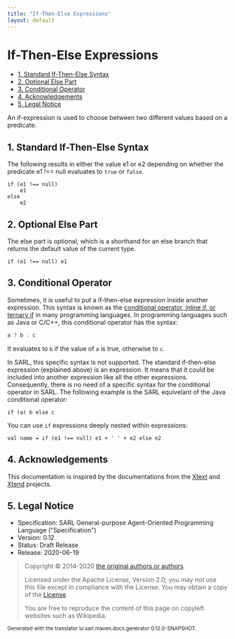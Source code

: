 ```yaml
---
title: "If-Then-Else Expressions"
layout: default
---
```


# If-Then-Else Expressions


<ul class="page_outline" id="page_outline">

<li><a href="#1-standard-if-then-else-syntax">1. Standard If-Then-Else Syntax</a></li>
<li><a href="#2-optional-else-part">2. Optional Else Part</a></li>
<li><a href="#3-conditional-operator">3. Conditional Operator</a></li>
<li><a href="#4-acknowledgements">4. Acknowledgements</a></li>
<li><a href="#5-legal-notice">5. Legal Notice</a></li>

</ul>


An if-expression is used to choose between two different values based on a predicate.


## 1. Standard If-Then-Else Syntax

The following results in either the value e1 or e2 depending on whether the predicate e1 !== null evaluates to
`true` or `false`.

```sarl
if (e1 !== null) 
	e1
else
	e2
```



## 2. Optional Else Part

The else part is optional, which is a shorthand for an else branch that returns the
default value of the current type.

```sarl
if (e1 !== null) e1
```


## 3. Conditional Operator

Sometimes, it is useful to put a if-then-else expression inside another expression.
This syntax is known as the [conditional operator, inline if, or ternary if](https://en.wikipedia.org/wiki/%3F:)
in many programming languages.
In programming languages such as Java or C/C++, this conditional operator has the syntax:

```java
a ? b : c
```

It evaluates to `b` if the value of `a` is true, otherwise to `c`.

In SARL, this specific syntax is not supported. The standard if-then-else expression (explained above) is
an expression. It means that it could be included into another expression like all the other expressions.
Consequently, there is no need of a specific syntax for the conditional operator in SARL.
The following example is the SARL equivelant of the Java conditional operator:

```sarl
if (a) b else c
```



You can use `if` expressions deeply nested within expressions:

```sarl
val name = if (e1 !== null) e1 + ' ' + e2 else e2
```



## 4. Acknowledgements

This documentation is inspired by the documentations from the
[Xtext](https://www.eclipse.org/Xtext/documentation.html) and
[Xtend](https://www.eclipse.org/xtend/documentation.html) projects.

## 5. Legal Notice

* Specification: SARL General-purpose Agent-Oriented Programming Language ("Specification")
* Version: 0.12
* Status: Draft Release
* Release: 2020-06-19

> Copyright &copy; 2014-2020 [the original authors or authors](http://www.sarl.io/about/index.html).
>
> Licensed under the Apache License, Version 2.0;
> you may not use this file except in compliance with the License.
> You may obtain a copy of the [License](http://www.apache.org/licenses/LICENSE-2.0).
>
> You are free to reproduce the content of this page on copyleft websites such as Wikipedia.

<small>Generated with the translator io.sarl.maven.docs.generator 0.12.0-SNAPSHOT.</small>